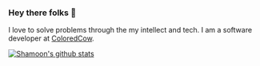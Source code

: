 ### Hey there folks 👋

I love to solve problems through the my intellect and tech. I am a software developer at [ColoredCow](coloredcow.com).

[![Shamoon's github stats](https://github-readme-stats.vercel.app/api?username=mdshamoon)](https://github.com/mdshamoon/github-readme-stats)
